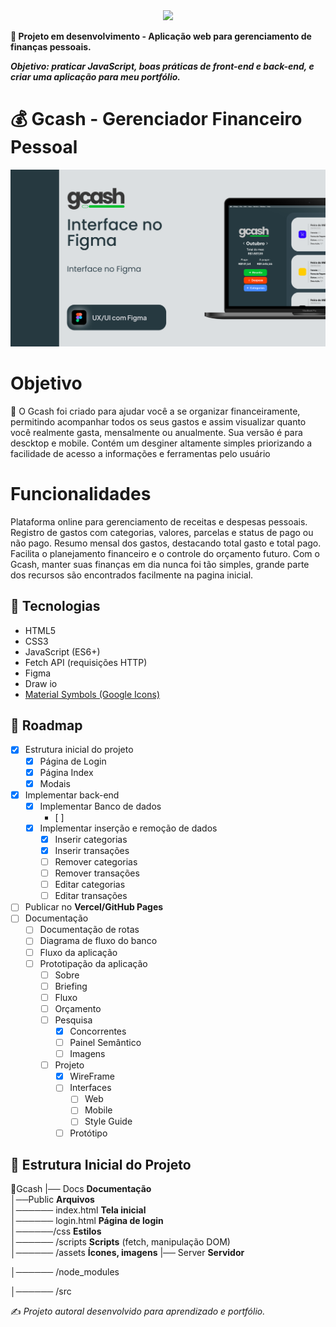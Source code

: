 <div align="center">
<img src="https://portalpadrao.ufma.br/dted/imagens/construcao.png/@@images/image.png" width="300px" >
</div>

**🚧 Projeto em desenvolvimento - Aplicação web para gerenciamento de finanças pessoais.**

**_Objetivo: praticar JavaScript, boas práticas de front-end e back-end, e criar uma aplicação para meu portfólio._**

# 💰 Gcash - Gerenciador Financeiro Pessoal

<div align="center">
<a href="https://www.figma.com/design/faIoh8gXIKu4B9rTiptKfR/Interface-no-Figma--Gcash-?node-id=115-2&t=8f74puidmv6JzqC8-1"> <img src="./docs/thumbnail.svg" width="900px"></a>
</div>

# Objetivo

🎯 O Gcash foi criado para ajudar você a se organizar financeiramente, permitindo acompanhar todos os seus gastos e assim visualizar quanto você realmente gasta, mensalmente ou anualmente. Sua versão é para descktop e mobile. Contém um desginer altamente simples priorizando a facilidade de acesso a informações e ferramentas pelo usuário

# Funcionalidades

Plataforma online para gerenciamento de receitas e despesas pessoais.
Registro de gastos com categorias, valores, parcelas e status de pago ou não pago.
Resumo mensal dos gastos, destacando total gasto e total pago.
Facilita o planejamento financeiro e o controle do orçamento futuro.
Com o Gcash, manter suas finanças em dia nunca foi tão simples, grande parte dos recursos são encontrados facilmente na pagina inicial.

## 🚀 Tecnologias

- HTML5
- CSS3
- JavaScript (ES6+)
- Fetch API (requisições HTTP)
- Figma
- Draw io
- [Material Symbols (Google Icons)](https://fonts.google.com/icons)

## 📌 Roadmap

- [x] Estrutura inicial do projeto
  - [x] Página de Login
  - [x] Página Index
  - [x] Modais
- [x] Implementar back-end
  - [x] Implementar Banco de dados
    - [ ]
  - [x] Implementar inserção e remoção de dados
    - [x] Inserir categorias
    - [x] Inserir transações
    - [ ] Remover categorias
    - [ ] Remover transações
    - [ ] Editar categorias
    - [ ] Editar transações
- [ ] Publicar no **Vercel/GitHub Pages**
- [ ] Documentação
  - [ ] Documentação de rotas
  - [ ] Diagrama de fluxo do banco
  - [ ] Fluxo da aplicação
  - [ ] Prototipação da aplicação
    - [ ] Sobre
    - [ ] Briefing
    - [ ] Fluxo
    - [ ] Orçamento
    - [ ] Pesquisa
      - [x] Concorrentes
      - [ ] Painel Semântico
      - [ ] Imagens
    - [ ] Projeto
      - [x] WireFrame
      - [ ] Interfaces
        - [ ] Web
        - [ ] Mobile
        - [ ] Style Guide
      - [ ] Protótipo

## 📂 Estrutura Inicial do Projeto

📁Gcash
|── Docs **Documentação**  
│──Public **Arquivos**  
│────── index.html **Tela inicial**  
│────── login.html **Página de login**  
│──────/css **Estilos**  
│────── /scripts **Scripts** (fetch, manipulação DOM)  
│────── /assets **Ícones, imagens**
|── Server **Servidor**

│────── /node_modules

│────── /src

✍️ _Projeto autoral desenvolvido para aprendizado e portfólio._
